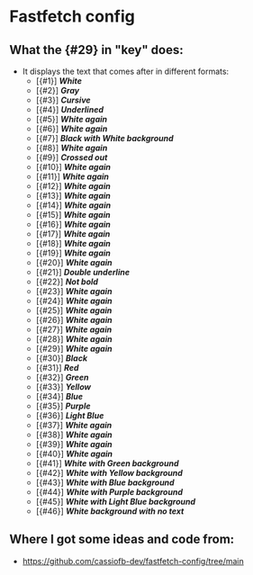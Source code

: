 # Fastfetch config

## What the {#29} in "key" does:
- It displays the text that comes after in different formats:
    - [{#1}] ***White***
    - [{#2}] ***Gray***
    - [{#3}] ***Cursive***
    - [{#4}] ***Underlined***
    - [{#5}] ***White again***
    - [{#6}] ***White again***
    - [{#7}] ***Black with White background***
    - [{#8}] ***White again***
    - [{#9}] ***Crossed out***
    - [{#10}] ***White again***
    - [{#11}] ***White again***
    - [{#12}] ***White again***
    - [{#13}] ***White again***
    - [{#14}] ***White again***
    - [{#15}] ***White again***
    - [{#16}] ***White again***
    - [{#17}] ***White again***
    - [{#18}] ***White again***
    - [{#19}] ***White again***
    - [{#20}] ***White again***
    - [{#21}] ***Double underline***
    - [{#22}] ***Not bold***
    - [{#23}] ***White again***
    - [{#24}] ***White again***
    - [{#25}] ***White again***
    - [{#26}] ***White again***
    - [{#27}] ***White again***
    - [{#28}] ***White again***
    - [{#29}] ***White again***
    - [{#30}] ***Black***
    - [{#31}] ***Red***
    - [{#32}] ***Green***
    - [{#33}] ***Yellow***
    - [{#34}] ***Blue***
    - [{#35}] ***Purple***
    - [{#36}] ***Light Blue***
    - [{#37}] ***White again***
    - [{#38}] ***White again***
    - [{#39}] ***White again***
    - [{#40}] ***White again***
    - [{#41}] ***White with Green background***
    - [{#42}] ***White with Yellow background***
    - [{#43}] ***White with Blue background***
    - [{#44}] ***White with Purple background***
    - [{#45}] ***White with Light Blue background***
    - [{#46}] ***White background with no text***

## Where I got some ideas and code from:
- https://github.com/cassiofb-dev/fastfetch-config/tree/main

